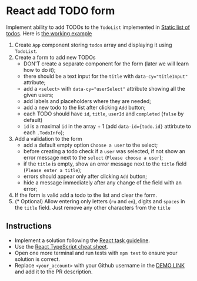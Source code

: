 # React add TODO form
Implement ability to add TODOs to the `TodoList` implemented in [Static list of todos](https://github.com/mate-academy/react_static-list-of-todos).
Here is [the working example](https://mate-academy.github.io/react_add-todo-form/)

1. Create `App` component storing `todos` array and displaying it using `TodoList`.
1. Create a form to add new TODOs
    - DON'T create a separate component for the form (later we will learn how to do it);
    - there should be a text input for the `title` with `data-cy="titleInput"` attribute;
    - add a `<select>` with `data-cy="userSelect"` attribute showing all the given users;
    - add labels and placeholders where they are needed;
    - add a new todo to the list after clicking `Add` button;
    - each TODO should have `id`, `title`, `userId` and `completed` (`false` by default)
    - `id` is a maximal `id` in the array + 1 (add `data-id={todo.id}` attirbute to each `.TodoInfo`);
1. Add a validation to the form
    - add a default empty option `Choose a user` to the select;
    - before creating a todo check if a `user` was selected, if not show an error message next to the `select` (`Please choose a user`);
    - if the `title` is empty, show an error message next to the `title` field (`Please enter a title`);
    - errors should appear only after clicking `Add` button;
    - hide a message immediately after any change of the field with an error;
1. If the form is valid add a todo to the list and clear the form.
1. (* Optional) Allow entering only letters (`ru` and `en`), digits and `spaces` in the `title` field.
    Just remove any other characters from the `title`

## Instructions

- Implement a solution following the [React task guideline](https://github.com/mate-academy/react_task-guideline#react-tasks-guideline).
- Use the [React TypeScript cheat sheet](https://mate-academy.github.io/fe-program/js/extra/react-typescript).
- Open one more terminal and run tests with `npm test` to ensure your solution is correct.
- Replace `<your_account>` with your Github username in the [DEMO LINK](https://olya-yevsieienko.github.io/react_add-todo-form/) and add it to the PR description.
